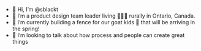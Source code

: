 - 👋 Hi, I’m @sblackt
- 👀 I’m a product design team leader living 👨🏼‍🌾 rurally in Ontario, Canada.
- 🌱 I’m currently building a fence for our goat kids 🐐 that will be arriving in the spring!
- 💞️ I’m looking to talk about how process and people can create great things
